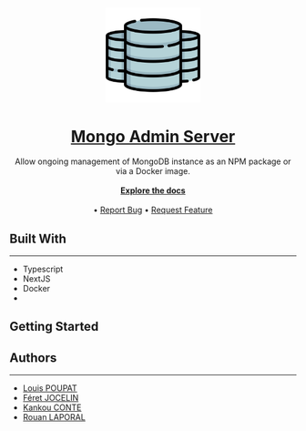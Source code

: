 <br/>
<p align="center" width="100%">
  <a href="https://github.com/Mongo-Admin-Server/mongo-admin-server">
    <img width="33%" src="logo.png">
    <h1 align="center"> Mongo Admin Server</h1>
  </a>
<p align="center">
  Allow ongoing management of MongoDB instance as an NPM package or via a Docker image.
  </br>
  </br>
   <a href="https://github.com/Mongo-Admin-Server/mongo-admin-server"><strong>Explore the docs</strong></a>
    <br/>
    <br/>
<!--     <a href="https://github.com/metrikube/app">View Demo</a> -->
    •
    <a href="https://github.com/Mongo-Admin-Server/mongo-admin-server/issues">Report Bug</a>
    •
    <a href="https://github.com/Mongo-Admin-Server/mongo-admin-server/issues">Request Feature</a>
  </p>
</p>

## Built With

---

* Typescript
* NextJS
* Docker
* 
## Getting Started


## Authors

---

* [Louis POUPAT](https://github.com/awuzi)
* [Féret JOCELIN](https://github.com/awuzi)
* [Kankou CONTE](https://github.com/JESSYV96)
* [Rouan LAPORAL](https://github.com/awuzi)

